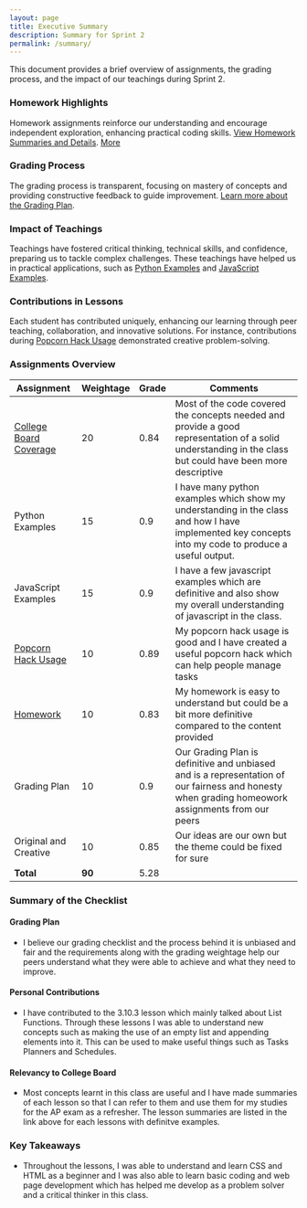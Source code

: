 ```yaml
---
layout: page
title: Executive Summary
description: Summary for Sprint 2
permalink: /summary/
---
```


This document provides a brief overview of assignments, the grading process, and the impact of our teachings during Sprint 2.

### Homework Highlights

Homework assignments reinforce our understanding and encourage independent exploration, enhancing practical coding skills. [View Homework Summaries and Details](https://darsh220.github.io/darsh_2025/2024/10/10/Lesson_Summary_IPYNB_2_.html). [More](https://darsh220.github.io/darsh_2025/)

### Grading Process

The grading process is transparent, focusing on mastery of concepts and providing constructive feedback to guide improvement. [Learn more about the Grading Plan](https://docs.google.com/document/d/1ZMkNop2b3HTsq-oZ-MgjCy76JJZwghmb5oEgCcYVHak/edit).

### Impact of Teachings

Teachings have fostered critical thinking, technical skills, and confidence, preparing us to tackle complex challenges. These teachings have helped us in practical applications, such as [Python Examples](https://darsh220.github.io/darsh_2025/2024/09/11/GitHub_Playground_IPYNB_2_.html) and [JavaScript Examples](https://darsh220.github.io/darsh_2025/2024/10/07/3.1_IPYNB_2_.html).

### Contributions in Lessons

Each student has contributed uniquely, enhancing our learning through peer teaching, collaboration, and innovative solutions. For instance, contributions during [Popcorn Hack Usage](https://nighthawkcoders.github.io/portfolio_2025/csp/big-idea/p2/3-10-3) demonstrated creative problem-solving.

### Assignments Overview

| **Assignment**          | **Weightage** | **Grade** | **Comments** |
|-------------------------|---------------|-----------|--------------|
| [College Board Coverage](https://darsh220.github.io/darsh_2025/2024/10/15/sprint2_blog_IPYNB_2_.html)  | 20            | 0.84       | Most of the code covered the concepts needed and provide a good representation of a solid understanding in the class but could have been more descriptive          |
| Python Examples         | 15            | 0.9       | I have many python examples which show my understanding in the class and how I have implemented key concepts into my code to produce a useful output.           |
| JavaScript Examples | 15            | 0.9       | I have a few javascript examples which are definitive and also show my overall understanding of javascript in the class.           |
| [Popcorn Hack Usage](https://nighthawkcoders.github.io/portfolio_2025/csp/big-idea/p2/3-10)    | 10            | 0.89       | My popcorn hack usage is good and I have created a useful popcorn hack which can help people manage tasks           |
| [Homework](https://nighthawkcoders.github.io/portfolio_2025/csp/big-idea/p2/3-10-3)                | 10            | 0.83       | My homework is easy to understand but could be a bit more definitive compared to the content provided          |
| Grading Plan           | 10            | 0.9       | Our Grading Plan is definitive and unbiased and is a representation of our fairness and honesty when grading homeowork assignments from our peers          |
| Original and Creative    | 10            | 0.85       | Our ideas are our own but the theme could be fixed for sure          |
| **Total**               | **90**        |    5.28       |              |

### Summary of the Checklist
#### Grading Plan
- I believe our grading checklist and the process behind it is unbiased and fair and the requirements along with the grading weightage help our peers understand what they were able to achieve and what they need to improve. 
#### Personal Contributions
- I have contributed to the 3.10.3 lesson which mainly talked about List Functions. Through these lessons I was able to understand new concepts such as making the use of an empty list and appending elements into it. This can be used to make useful things such as Tasks Planners and Schedules. 
#### Relevancy to College Board 
- Most concepts learnt in this class are useful and I have made summaries of each lesson so that I can refer to them and use them for my studies for the AP exam as a refresher. The lesson summaries are listed in the link above for each lessons with definitve examples. 

### Key Takeaways 
- Throughout the lessons, I was able to understand and learn CSS and HTML as a beginner and I was also able to learn basic coding and web page development which has helped me develop as a problem solver and a critical thinker in this class. 